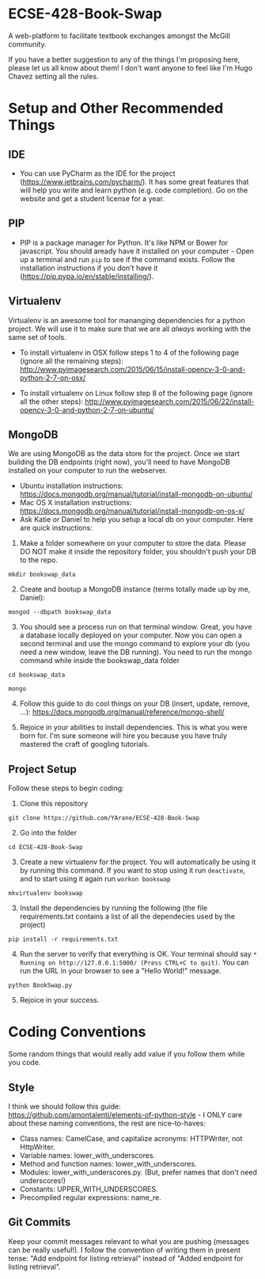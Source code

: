 # ECSE-428-Book-Swap

A web-platform to facilitate textbook exchanges amongst the McGill community. 

If you have a better suggestion to any of the things I'm proposing here, please let us all know about them! I don't want anyone to feel like I'm Hugo Chavez setting all the rules.

# Setup and Other Recommended Things

## IDE ##

- You can use PyCharm as the IDE for the project (https://www.jetbrains.com/pycharm/). It has some great features that will help you write and learn python (e.g. code completion). Go on the website and get a student license for a year.

## PIP ##

- PIP is a package manager for Python. It's like NPM or Bower for javascript. You should aready have it installed on your computer - Open up a terminal and run `pip` to see if the command exists. Follow the installation instructions if you don't have it (https://pip.pypa.io/en/stable/installing/).

## Virtualenv ##

Virtualenv is an awesome tool for mananging dependencies for a python project. We will use it to make sure that we are all *always* working with the same set of tools. 

- To install virtualenv in OSX follow steps 1 to 4 of the following page (ignore all the remaining steps): http://www.pyimagesearch.com/2015/06/15/install-opencv-3-0-and-python-2-7-on-osx/

- To install virtualenv on Linux follow step 8 of the following page (ignore all the other steps): http://www.pyimagesearch.com/2015/06/22/install-opencv-3-0-and-python-2-7-on-ubuntu/

## MongoDB ##

We are using MongoDB as the data store for the project. Once we start building the DB endpoints (right now), you'll need to have MongoDB installed on your computer to run the webserver. 

- Ubuntu installation instructions: https://docs.mongodb.org/manual/tutorial/install-mongodb-on-ubuntu/
- Mac OS X installation instructions: https://docs.mongodb.org/manual/tutorial/install-mongodb-on-os-x/
- Ask Katie or Daniel to help you setup a local db on your computer. Here are quick instructions:

1. Make a folder somewhere on your computer to store the data. Please DO NOT make it inside the repository folder, you shouldn't push your DB to the repo.

  `mkdir bookswap_data`
  
2. Create and bootup a MongoDB instance (terms totally made up by me, Daniel):

  `mongod --dbpath bookswap_data`
  
3. You should see a process run on that terminal window. Great, you have a database locally deployed on your computer. Now you can open a second terminal and use the mongo command to explore your db (you need a new window, leave the DB running). You need to run the mongo command while inside the bookswap_data folder
  
  `cd bookswap_data`

  `mongo`
  
4. Follow this guide to do cool things on your DB (insert, update, remove, ...): https://docs.mongodb.org/manual/reference/mongo-shell/

5. Rejoice in your abilities to install dependencies. This is what you were born for. I'm sure someone will hire you because you have truly mastered the craft of googling tutorials.

## Project Setup ##

Follow these steps to begin coding:

1. Clone this repository 

  `git clone https://github.com/YArane/ECSE-428-Book-Swap`

2. Go into the folder

  `cd ECSE-428-Book-Swap`

3. Create a new virtualenv for the project. You will automatically be using it by running this command. If you want to stop using it run `deactivate`, and to start using it again run `workon bookswap`

  `mkvirtualenv bookswap`

3. Install the dependencies by running the following (the file requirements.txt contains a list of all the dependecies used by the project)
  
  `pip install -r requirements.txt`

4. Run the server to verify that everything is OK. Your terminal should say `* Running on http://127.0.0.1:5000/ (Press CTRL+C to quit)`. You can run the URL in your browser to see a "Hello World!" message.

  `python BookSwap.py`
  
5. Rejoice in your success.

# Coding Conventions #

Some random things that would really add value if you follow them while you code.

## Style ##

I think we should follow this guide: https://github.com/amontalenti/elements-of-python-style - I ONLY care about these naming conventions, the rest are nice-to-haves:

- Class names: CamelCase, and capitalize acronyms: HTTPWriter, not HttpWriter.
- Variable names: lower_with_underscores.
- Method and function names: lower_with_underscores.
- Modules: lower_with_underscores.py. (But, prefer names that don't need underscores!)
- Constants: UPPER_WITH_UNDERSCORES.
- Precompiled regular expressions: name_re.

## Git Commits ##

Keep your commit messages relevant to what you are pushing (messages can be really useful!). I follow the convention of writing them in present tense: "Add endpoint for listing retrieval" instead of "Added endpoint for listing retrieval".
